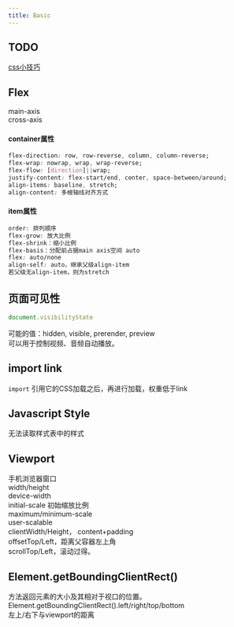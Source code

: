 ```yaml
---
title: Basic
---
```


## TODO
[css小技巧](https://zxpsuper.github.io/Demo/advanced_front_end/css/cssTips.html)


## Flex

main-axis  
cross-axis

#### container属性

```css
flex-direction: row, row-reverse, column, column-reverse;
flex-wrap: nowrap, wrap, wrap-reverse;
flex-flow: [direction]||wrap;
justify-content: flex-start/end, center, space-between/around;
align-items: baseline, stretch;
align-content: 多根轴线对齐方式
```

#### item属性

```css
order: 排列顺序
flex-grow: 放大比例
flex-shrink：缩小比例
flex-basis：分配前占据main axis空间 auto
flex: auto/none
align-self: auto，继承父级align-item
若父级无align-item，则为stretch
```

## 页面可见性

```javascript
document.visibilityState
```

可能的值：hidden, visible, prerender, preview  
可以用于控制视频、音频自动播放。

## import link

`import` 引用它的CSS加载之后，再进行加载，权重低于link

## Javascript Style

无法读取样式表中的样式

## Viewport

手机浏览器窗口  
width/height  
device-width  
initial-scale 初始缩放比例  
maximum/minimum-scale  
user-scalable  
clientWidth/Height， content+padding  
offsetTop/Left，距离父容器左上角  
scrollTop/Left，滚动过得。

## Element.getBoundingClientRect()

方法返回元素的大小及其相对于视口的位置。  
Element.getBoundingClientRect().left/right/top/bottom  
左上/右下与viewport的距离


